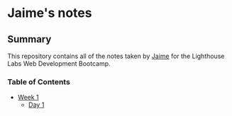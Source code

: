 # Jaime's notes
## Summary 

This repository contains all of the notes taken by [Jaime](https://github.com/KPCE) for the Lighthouse Labs Web Development Bootcamp.

### Table of Contents
* [Week 1](/w1)
  * [Day 1](/d1)